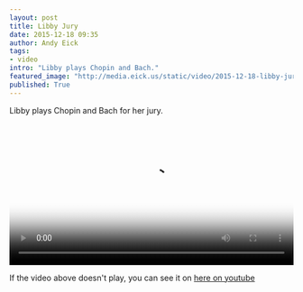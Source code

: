 ```yaml
---
layout: post
title: Libby Jury
date: 2015-12-18 09:35
author: Andy Eick
tags:
- video
intro: "Libby plays Chopin and Bach."
featured_image: "http://media.eick.us/static/video/2015-12-18-libby-jury/libby-jury-poster.jpeg"
published: True
---
```

Libby plays Chopin and Bach for her jury.

<video width='100%' src='/video/2015/2015-12-18-libby-jury.m3u8' controls poster='{{ site.mediaUrlRoot }}/static/video/2015-12-18-libby-jury/libby-jury-poster.jpeg'></video>

If the video above doesn't play, you can see it on [here on youtube](https://youtu.be/qbFuU7Ov49o)
